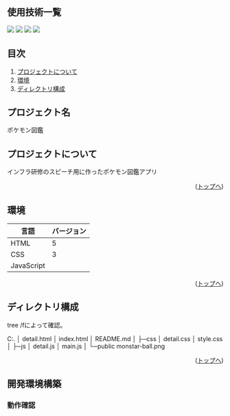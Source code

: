 <div id="top"></div>

## 使用技術一覧

<p style="display: inline">
  <img src="https://img.shields.io/badge/-Github%20Pages-181717.svg?logo=github&style=for-the-badge">
  <img src="https://img.shields.io/badge/Javascript-276DC3.svg?logo=javascript&style=for-the-badge">
  <img src="https://img.shields.io/badge/-Html5-e2e8f0.svg?logo=html5&style=for-the-badge">
  <img src="https://img.shields.io/badge/-Css3-1572B6.svg?logo=css3&style=for-the-badge">
</p>

## 目次

1. [プロジェクトについて](#プロジェクトについて)
2. [環境](#環境)
3. [ディレクトリ構成](#ディレクトリ構成)

<!-- プロジェクト名を記載 -->

## プロジェクト名

ポケモン図鑑

<!-- プロジェクトについて -->

## プロジェクトについて

インフラ研修のスピーチ用に作ったポケモン図鑑アプリ

<p align="right">(<a href="#top">トップへ</a>)</p>

## 環境

| 言語  | バージョン |
| --------------------- | ---------- |
| HTML               | 5     |
| CSS                | 3      |
| JavaScript |      |

<p align="right">(<a href="#top">トップへ</a>)</p>

## ディレクトリ構成
tree /fによって確認。

C:.
│  detail.html
│  index.html
│  README.md
│
├─css
│      detail.css
│      style.css
│
├─js
│      detail.js
│      main.js
│
└─public
        monstar-ball.png

<p align="right">(<a href="#top">トップへ</a>)</p>

## 開発環境構築

### 動作確認

